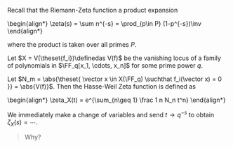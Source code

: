 Recall that the Riemann-Zeta function a product expansion


\begin{align*}
\zeta(s) = \sum n^{-s} = \prod_{p\in P} (1-p^{-s})\inv
\end{align*}

where the product is taken over all primes $P$.

Let $X = V(\theset{f_i})\definedas V(f)$ be the vanishing locus of a family of polynomials in $\FF_q[x_1, \cdots, x_n]$ for some prime power $q$.

Let $N_m = \abs{\theset{ \vector x \in X(\FF_q) \suchthat f_i(\vector x) = 0 }} = \abs{V(f)}$.
Then the Hasse-Weil Zeta function is defined as


\begin{align*}
\zeta_X(t) = e^{\sum_{n\geq 1} \frac 1 n N_n t^n}
\end{align*}

We immediately make a change of variables and send $t\to q^{-s}$ to obtain $\zeta_X(s) = \cdots$.

> Why?


